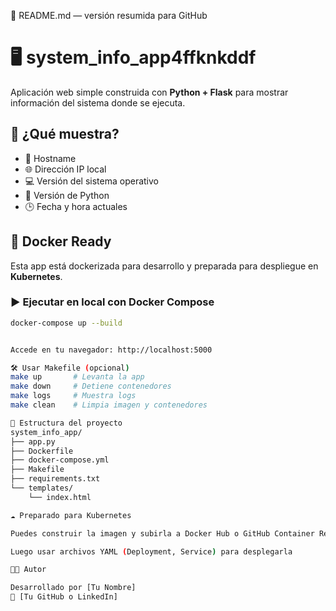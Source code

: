 📄 README.md — versión resumida para GitHub
# 🖥️ system_info_app4ffknkddf


Aplicación web simple construida con **Python + Flask** para mostrar información del sistema donde se ejecuta.

## 🚀 ¿Qué muestra?

- 🧾 Hostname
- 🌐 Dirección IP local
- 💻 Versión del sistema operativo
- 🐍 Versión de Python
- 🕒 Fecha y hora actuales

## 🐳 Docker Ready

Esta app está dockerizada para desarrollo y preparada para despliegue en **Kubernetes**.

### ▶️ Ejecutar en local con Docker Compose

```bash
docker-compose up --build


Accede en tu navegador: http://localhost:5000

🛠️ Usar Makefile (opcional)
make up       # Levanta la app
make down     # Detiene contenedores
make logs     # Muestra logs
make clean    # Limpia imagen y contenedores

📁 Estructura del proyecto
system_info_app/
├── app.py
├── Dockerfile
├── docker-compose.yml
├── Makefile
├── requirements.txt
└── templates/
    └── index.html

☁️ Preparado para Kubernetes

Puedes construir la imagen y subirla a Docker Hub o GitHub Container Registry

Luego usar archivos YAML (Deployment, Service) para desplegarla

👨‍💻 Autor

Desarrollado por [Tu Nombre]
🔗 [Tu GitHub o LinkedIn]